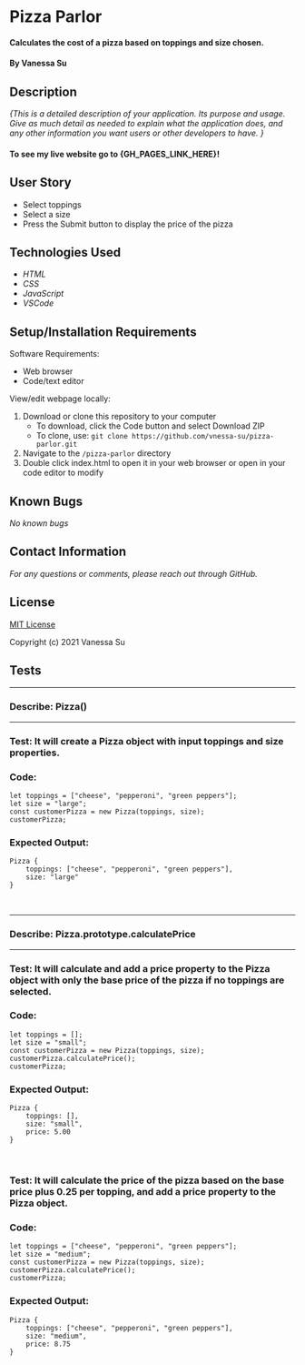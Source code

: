 # Pizza Parlor

#### Calculates the cost of a pizza based on toppings and size chosen.

#### By Vanessa Su

## Description

_{This is a detailed description of your application. Its purpose and usage.  Give as much detail as needed to explain what the application does, and any other information you want users or other developers to have. }_

#### To see my live website go to {GH_PAGES_LINK_HERE}!

## User Story

* Select toppings
* Select a size
* Press the Submit button to display the price of the pizza

## Technologies Used

* _HTML_
* _CSS_
* _JavaScript_
* _VSCode_

## Setup/Installation Requirements

Software Requirements:
* Web browser
* Code/text editor

View/edit webpage locally:
1. Download or clone this repository to your computer
    * To download, click the Code button and select Download ZIP
    * To clone, use: `git clone https://github.com/vnessa-su/pizza-parlor.git`
2. Navigate to the `/pizza-parlor` directory
3. Double click index.html to open it in your web browser or open in your code editor to modify


## Known Bugs

_No known bugs_

## Contact Information

_For any questions or comments, please reach out through GitHub._

## License

[MIT License](license)

Copyright (c) 2021 Vanessa Su

## Tests

***
### **Describe:** Pizza()
***

### **Test:** It will create a Pizza object with input toppings and size properties.
### **Code:** 
    let toppings = ["cheese", "pepperoni", "green peppers"];
    let size = "large";
    const customerPizza = new Pizza(toppings, size);
    customerPizza;
### **Expected Output:** 
    Pizza {
        toppings: ["cheese", "pepperoni", "green peppers"],
        size: "large"
    }
&nbsp;

***
### **Describe:** Pizza.prototype.calculatePrice
***

### **Test:** It will calculate and add a price property to the Pizza object with only the base price of the pizza if no toppings are selected.
### **Code:** 
    let toppings = [];
    let size = "small";
    const customerPizza = new Pizza(toppings, size);
    customerPizza.calculatePrice();
    customerPizza;
### **Expected Output:** 
    Pizza {
        toppings: [],
        size: "small",
        price: 5.00
    }
&nbsp;

### **Test:** It will calculate the price of the pizza based on the base price plus 0.25 per topping, and add a price property to the Pizza object.
### **Code:** 
    let toppings = ["cheese", "pepperoni", "green peppers"];
    let size = "medium";
    const customerPizza = new Pizza(toppings, size);
    customerPizza.calculatePrice();
    customerPizza;
### **Expected Output:** 
    Pizza {
        toppings: ["cheese", "pepperoni", "green peppers"],
        size: "medium",
        price: 8.75
    }
&nbsp;